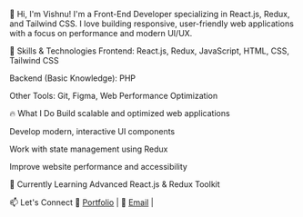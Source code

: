 👋 Hi, I'm Vishnu!
I'm a Front-End Developer specializing in React.js, Redux, and Tailwind CSS. I love building responsive, user-friendly web applications with a focus on performance and modern UI/UX.

🚀 Skills & Technologies
Frontend: React.js, Redux, JavaScript, HTML, CSS, Tailwind CSS

Backend (Basic Knowledge): PHP

Other Tools: Git, Figma, Web Performance Optimization

🔥 What I Do
Build scalable and optimized web applications

Develop modern, interactive UI components

Work with state management using Redux

Improve website performance and accessibility

🌱 Currently Learning
Advanced React.js & Redux Toolkit

📫 Let's Connect
🔗 [Portfolio](https://vishnufd.github.io/vishnu-portfolio/) | 📧 [Email](vishnuanilfrontend@gmail.com) | 
